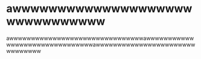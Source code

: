 # awwwwwwwwwwwwwwwwwwwwwwwwwwwwwww
awwwwwwwwwwwwwwwwwwwwwwwwwwwwwwwawwwwwwwwwwwwwwwwwwwwwwwwwwwwwwwawwwwwwwwwwwwwwwwwwwwwwwwwwwwwww
